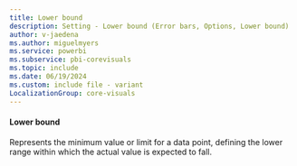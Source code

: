 ```yaml
---
title: Lower bound
description: Setting - Lower bound (Error bars, Options, Lower bound)
author: v-jaedena
ms.author: miguelmyers
ms.service: powerbi
ms.subservice: pbi-corevisuals
ms.topic: include
ms.date: 06/19/2024
ms.custom: include file - variant
LocalizationGroup: core-visuals
---
```

#### Lower bound

Represents the minimum value or limit for a data point, defining the lower range within which the actual value is expected to fall.
